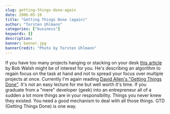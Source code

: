 ```yaml
---
slug: getting-things-done-again
date: 2006-05-16
title: "Getting Things Done (again)"
author: "Torsten Uhlmann"
categories: ["business"]
keywords: []
description:
banner: banner.jpg
bannerCredit: "Photo by Torsten Uhlmann"
---
```


If you have too many projects hanging or stacking on your desk [this article](http://safarisoftware.typepad.com/mlp_developer_news/gtd/index.html) by Bob Walsh might be of interest for you. He's describing an algorithm to regain focus on the task at hand and not to spread your focus over multiple projects at once. Currently I'm again reading [David Allen's "Getting Things Done"](http://www.amazon.de/exec/obidos/ASIN/0142000280/qid=1147787030/sr=8-1/ref=sr_8_xs_ap_i1_xgl/302-7597712-0273655). It's not an easy lecture for me but well worth it's time. If you graduate from a "mere" developer (geek) into an entrepreneur all of a sudden a lot more things are in your responsibility. Things you never knew they existed. You need a good mechanism to deal with all those things. GTD (Getting Things Done) is one way.
